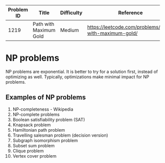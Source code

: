 | Problem ID | Title | Difficulty | Reference
| --- | --- | --- | ---
| 1219 | Path with Maximum Gold | Medium | https://leetcode.com/problems/path-with-maximum-gold/


# NP problems

NP problems are exponential.  It is better to try for a solution first, instead of optimizing as well.  Typically, optimizations make minimal impact for NP problems.

## Examples of NP problems
1. NP-completeness - Wikipedia
2. NP-complete problems
3. Boolean satisfiability problem (SAT)
4. Knapsack problem
5. Hamiltonian path problem
6. Travelling salesman problem (decision version)
7. Subgraph isomorphism problem
8. Subset sum problem
9. Clique problem
10. Vertex cover problem
